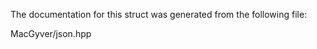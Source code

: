 <div id="structdetail_1_1value__in__range__of__impl2">

</div>

<span id="structdetail_1_1value__in__range__of__impl2"
label="structdetail_1_1value__in__range__of__impl2"></span>

The documentation for this struct was generated from the following file:

<div class="DoxyCompactItemize">

MacGyver/json.hpp

</div>

